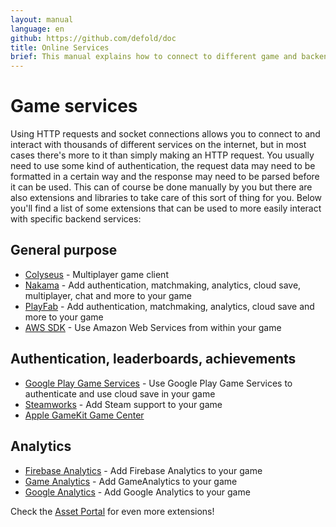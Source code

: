 ```yaml
---
layout: manual
language: en
github: https://github.com/defold/doc
title: Online Services
brief: This manual explains how to connect to different game and backend services.
---
```

# Game services

Using HTTP requests and socket connections allows you to connect to and interact with thousands of different services on the internet, but in most cases there's more to it than simply making an HTTP request. You usually need to use some kind of authentication, the request data may need to be formatted in a certain way and the response may need to be parsed before it can be used. This can of course be done manually by you but there are also extensions and libraries to take care of this sort of thing for you. Below you'll find a list of some extensions that can be used to more easily interact with specific backend services:

## General purpose
* [Colyseus](https://defold.com/assets/colyseus/) - Multiplayer game client
* [Nakama](https://defold.com/assets/nakama/) - Add authentication, matchmaking, analytics, cloud save, multiplayer, chat and more to your game
* [PlayFab](https://defold.com/assets/playfabsdk/) - Add authentication, matchmaking, analytics, cloud save and more to your game
* [AWS SDK](https://github.com/britzl/aws-sdk-lua) - Use Amazon Web Services from within your game

## Authentication, leaderboards, achievements
* [Google Play Game Services](https://defold.com/assets/googleplaygameservices/) - Use Google Play Game Services to authenticate and use cloud save in your game
* [Steamworks](https://defold.com/assets/steamworks/) - Add Steam support to your game
* [Apple GameKit Game Center](https://defold.com/assets/gamekit/)

## Analytics
* [Firebase Analytics](https://defold.com/assets/googleanalyticsforfirebase/) - Add Firebase Analytics to your game
* [Game Analytics](https://gameanalytics.com/docs/item/defold-sdk) - Add GameAnalytics to your game
* [Google Analytics](https://defold.com/assets/gameanalytics/) - Add Google Analytics to your game

Check the [Asset Portal](https://www.defold.com/assets/) for even more extensions!
